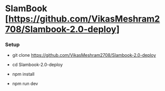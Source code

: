 # SlamBook [https://github.com/VikasMeshram2708/Slambook-2.0-deploy]

### Setup

* git clone https://github.com/VikasMeshram2708/Slambook-2.0-deploy

* cd Slambook-2.0-deploy

* npm install

* npm run dev
